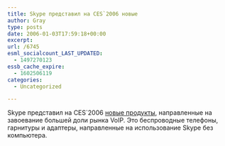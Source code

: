 ```yaml
---
title: Skype представил на CES`2006 новые
author: Gray
type: posts
date: 2006-01-03T17:59:18+00:00
excerpt:
url: /6745
esml_socialcount_LAST_UPDATED:
  - 1497270123
essb_cache_expire:
  - 1602506119
categories:
  - Uncategorized

---
```








Skype представил на CES\`2006 <a href="http://news.com.com/Skype+targets+mainstream+consumers/2100-7352_3-6016239.html?part=rss&#038;tag=6016239&#038;subj=news" target="_blank">новые продукты</a>, направленные на завоевание большей доли рынка VoIP. Это беспроводные телефоны, гарнитуры и адаптеры, направленные на использование Skype без компьютера.